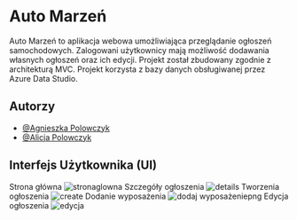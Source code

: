 
# Auto Marzeń

Auto Marzeń to aplikacja webowa umożliwiająca przeglądanie ogłoszeń samochodowych. Zalogowani użytkownicy mają możliwość dodawania własnych ogłoszeń oraz ich edycji.
Projekt został zbudowany zgodnie z architekturą MVC.
Projekt korzysta z bazy danych obsługiwanej przez Azure Data Studio.


## Autorzy

- [@Agnieszka Polowczyk](https://github.com/AgnieszkaPolowczyk)
- [@Alicja Polowczyk](https://github.com/AlicjaPolowczyk)


## Interfejs Użytkownika (UI)
Strona główna
![stronaglowna](https://github.com/AgnieszkaPolowczyk/Auto-Marzen-MVC/assets/146332030/6690b602-5092-46dd-bf66-ca69f650711a)
Szczegóły ogłoszenia
![details](https://github.com/AgnieszkaPolowczyk/Auto-Marzen-MVC/assets/146332030/6ee33336-9a40-4d90-81a0-d42603b37cb3)
Tworzenia ogłoszenia
![create](https://github.com/AgnieszkaPolowczyk/Auto-Marzen-MVC/assets/146332030/2bf7894a-464d-4519-8840-719992eacc69)
Dodanie wyposażenia
![dodaj wyposażeniepng](https://github.com/AgnieszkaPolowczyk/Auto-Marzen-MVC/assets/146332030/111f66a7-25e9-43dc-bec6-a9d963acfd34)
Edycja ogłoszenia
![edycja](https://github.com/AgnieszkaPolowczyk/Auto-Marzen-MVC/assets/146332030/4b828e23-54e2-4ea2-821f-38f975ba1617)
